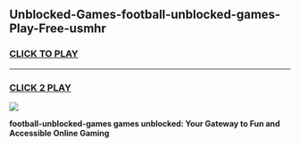 
## Unblocked-Games-football-unblocked-games-Play-Free-usmhr
<h3>
<a href="https://premium76.site?title=football-unblocked-games&ref=18A1">CLICK TO PLAY</a></h3>
<hr>

<h3>
<a href="https://premium76.site?title=football-unblocked-games&ref=18A1">CLICK 2 PLAY</a>
  
</h3>

<a href="https://premium76.site?title=football-unblocked-games&ref=18A1"><img src="https://clearcache.store/games.png"></a>


**football-unblocked-games games unblocked: Your Gateway to Fun and Accessible Online Gaming**
